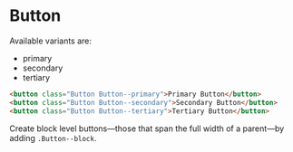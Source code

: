# Button

Available variants are:
* primary
* secondary
* tertiary

```html
<button class="Button Button--primary">Primary Button</button>
<button class="Button Button--secondary">Secondary Button</button>
<button class="Button Button--tertiary">Tertiary Button</button>
```

Create block level buttons—those that span the full width of a parent—by adding `.Button--block`.

